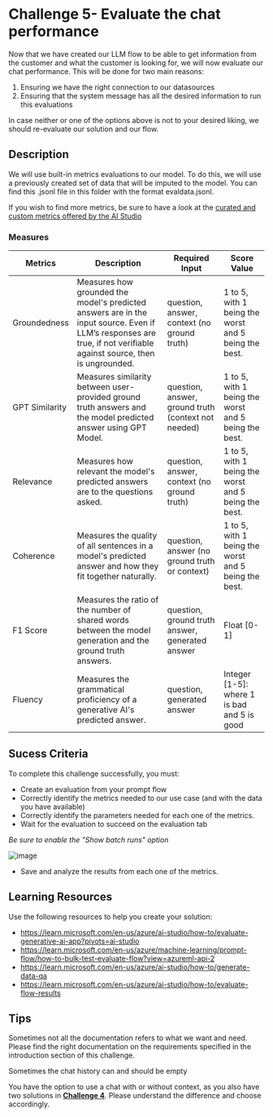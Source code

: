 # Challenge 5- Evaluate the chat performance

Now that we have created our LLM flow to be able to get information from the customer and what the customer is looking for, we will now evaluate our chat performance. This will be done for two main reasons:
1.	Ensuring we have the right connection to our datasources
2.	Ensuring that the system message has all the desired information to run this evaluations

In case neither or one of the options above is not to your desired liking, we should re-evaluate our solution and our flow.

## Description

We will use built-in metrics evaluations to our model. To do this, we will use a previously created set of data that will be imputed to the model. You can find this .jsonl file in this folder with the format evaldata.jsonl.

If you wish to find more metrics, be sure to have a look at the [curated and custom metrics offered by the AI Studio](https://learn.microsoft.com/en-us/azure/ai-studio/concepts/evaluation-metrics-built-in?tabs=warning)

### Measures 


| Metrics        | Description                                                                                                             | Required Input                               | Score Value                       |
|----------------|-------------------------------------------------------------------------------------------------------------------------|---------------------------------------------|-----------------------------------|
| Groundedness   | Measures how grounded the model's predicted answers are in the input source. Even if LLM’s responses are true, if not verifiable against source, then is ungrounded. | question, answer, context (no ground truth) | 1 to 5, with 1 being the worst and 5 being the best. |
| GPT Similarity | Measures similarity between user-provided ground truth answers and the model predicted answer using GPT Model.           | question, answer, ground truth (context not needed) | 1 to 5, with 1 being the worst and 5 being the best. |
| Relevance      | Measures how relevant the model's predicted answers are to the questions asked.                                          | question, answer, context (no ground truth) | 1 to 5, with 1 being the worst and 5 being the best. |
| Coherence      | Measures the quality of all sentences in a model's predicted answer and how they fit together naturally.                 | question, answer (no ground truth or context) | 1 to 5, with 1 being the worst and 5 being the best. |
| F1 Score       | Measures the ratio of the number of shared words between the model generation and the ground truth answers.              | question, ground truth answer, generated answer | Float [0-1]                       |
| Fluency        | Measures the grammatical proficiency of a generative AI's predicted answer.                                             | question, generated answer                   | Integer [1-5]: where 1 is bad and 5 is good |

## Sucess Criteria

To complete this challenge successfully, you must:
* Create an evaluation from your prompt flow
* Correctly identify the metrics needed to our use case (and with the data you have available)
* Correctly identify the parameters needed for each one of the metrics.
* Wait for the evaluation to succeed on the evaluation tab
  
*Be sure to enable the "Show batch runs" option*

![image](https://github.com/martaldsantos/AIAppsOpenHack/assets/44229401/ea23a9c6-3123-4369-9c14-62e5d3890069)
* Save and analyze the results from each one of the metrics.


## Learning Resources
Use the following resources to help you create your solution:

* https://learn.microsoft.com/en-us/azure/ai-studio/how-to/evaluate-generative-ai-app?pivots=ai-studio
* https://learn.microsoft.com/en-us/azure/machine-learning/prompt-flow/how-to-bulk-test-evaluate-flow?view=azureml-api-2
* https://learn.microsoft.com/en-us/azure/ai-studio/how-to/generate-data-qa
* https://learn.microsoft.com/en-us/azure/ai-studio/how-to/evaluate-flow-results


## Tips
Sometimes not all the documentation refers to what we want and need. Please find the right documentation on the requirements specified in the introduction section of this challenge.

Sometimes the chat history can and should be empty

You have the option to use a chat with or without context, as you also have two solutions in **[Challenge 4](Challenge%204/readme.md)**. Please understand the difference and choose accordingly.
 
